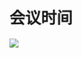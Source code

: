 # 会议时间
<image src="sc-dialog/meeting" ratio="0.5" ribbon="Day 3" />
<dialog>
# Hi Liv, this is Eva.
Could you check Grace's [calendar/n./2] and see if she's available for a one-hour meeting next Tuesday at 11 a.m.?
## Let me [check/v.]. Grace will be out of the office on Tuesday.
How about Wednesday at 9 a.m.?
# I'll be on a [business trip/n.] from Wednesday to Friday next week.
Let me see... How about next Monday at 4 p.m. then.
## Grace is available on Monday at 4 p.m..
# OK. Let's do Monday at 4 p.m. then.
I'll send a meeting invite to you and Grace via Outlook Calendar soon.
## OK. Bye.
</dialog>
